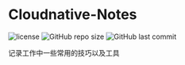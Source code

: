 
# Cloudnative-Notes
![license](https://img.shields.io/github/license/yeaheo/cloudnative-notes.svg)
![GitHub repo size](https://img.shields.io/github/repo-size/yeaheo/cloudnative-notes.svg)
![GitHub last commit](https://img.shields.io/github/last-commit/yeaheo/cloudnative-notes.svg)


记录工作中一些常用的技巧以及工具

